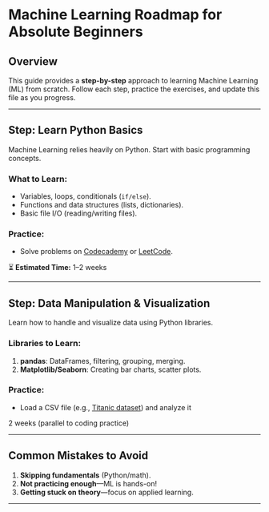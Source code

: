 # Machine Learning Roadmap for Absolute Beginners

## Overview
This guide provides a **step-by-step** approach to learning Machine Learning (ML) from scratch. Follow each step, practice the exercises, and update this file as you progress.

---
## **Step: Learn Python Basics**
Machine Learning relies heavily on Python. Start with basic programming concepts.

### **What to Learn:**
- Variables, loops, conditionals (`if/else`).
- Functions and data structures (lists, dictionaries).
- Basic file I/O (reading/writing files).

### **Practice:**
- Solve problems on [Codecademy](https://www.codecademy.com/learn/learn-python-3) or [LeetCode](https://leetcode.com/).

⏳ **Estimated Time:** 1–2 weeks

---
## **Step: Data Manipulation & Visualization**
Learn how to handle and visualize data using Python libraries.

### **Libraries to Learn:**
1. **pandas**: DataFrames, filtering, grouping, merging.
2. **Matplotlib/Seaborn**: Creating bar charts, scatter plots.

### **Practice:**
- Load a CSV file (e.g., [Titanic dataset](https://www.kaggle.com/c/titanic/data)) and analyze it

 2 weeks (parallel to coding practice)



---
## **Common Mistakes to Avoid**
1. **Skipping fundamentals** (Python/math).
2. **Not practicing enough**—ML is hands-on!
3. **Getting stuck on theory**—focus on applied learning.

---


